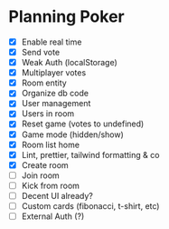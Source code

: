 # Planning Poker

- [x] Enable real time
- [x] Send vote
- [x] Weak Auth (localStorage)
- [x] Multiplayer votes
- [x] Room entity
- [x] Organize db code
- [x] User management
- [x] Users in room
- [x] Reset game (votes to undefined)
- [x] Game mode (hidden/show)
- [x] Room list home
- [x] Lint, prettier, tailwind formatting & co
- [x] Create room
- [ ] Join room
- [ ] Kick from room
- [ ] Decent UI already?
- [ ] Custom cards (fibonacci, t-shirt, etc)
- [ ] External Auth (?)
